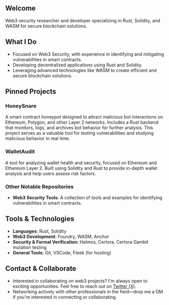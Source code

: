## Welcome

Web3 security researcher and developer specializing in Rust, Solidity, and WASM for secure blockchain solutions.

## What I Do

- Focused on Web3 Security, with experience in identifying and mitigating vulnerabilities in smart contracts.
- Developing decentralized applications using Rust and Solidity.
- Leveraging advanced technologies like WASM to create efficient and secure blockchain solutions.

## Pinned Projects

### HoneySnare
A smart contract honeypot designed to attract malicious bot interactions on Ethereum, Polygon, and other Layer 2 networks. Includes a Rust backend that monitors, logs, and archives bot behavior for further analysis. This project serves as a valuable tool for testing vulnerabilities and studying malicious behavior in real time.

### WalletAudit
A tool for analyzing wallet health and security, focused on Ethereum and Ethereum Layer 2. Built using Solidity and Rust to provide in-depth wallet analysis and help users assess risk factors.

### Other Notable Repositories
- **Web3 Security Tools**: A collection of tools and examples for identifying vulnerabilities in smart contracts.

## Tools & Technologies

- **Languages**: Rust, Solidity
- **Web3 Development**: Foundry, WASM, Anchor
- **Security & Formal Verification**: Halmos, Certora, Certora Gambit mutation testing
- **General Tools**: Git, VSCode, Fleek (for hosting)

## Contact & Collaborate

- Interested in collaborating on web3 projects? I'm always open to exciting opportunities. Feel free to reach out on [Twitter (X)](https://x.com/YowiSec).
- Networking actively with other professionals in the field—drop me a DM if you're interested in connecting or collaborating.

